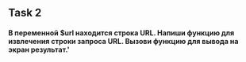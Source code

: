 ## Task 2
#### В переменной $url находится строка URL. Напиши функцию для извлечения строки запроса URL. Вызови функцию для вывода на экран результат.'